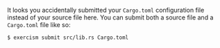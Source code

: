 It looks you accidentally submitted your `Cargo.toml` configuration file instead of your source file here. You can submit both a source file and a `Cargo.toml` file like so:

```bash
$ exercism submit src/lib.rs Cargo.toml
```